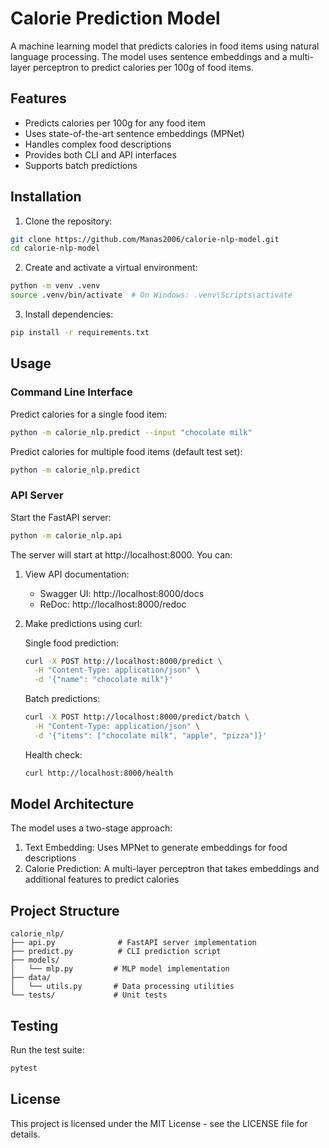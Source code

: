 # Calorie Prediction Model

A machine learning model that predicts calories in food items using natural language processing. The model uses sentence embeddings and a multi-layer perceptron to predict calories per 100g of food items.

## Features

- Predicts calories per 100g for any food item
- Uses state-of-the-art sentence embeddings (MPNet)
- Handles complex food descriptions
- Provides both CLI and API interfaces
- Supports batch predictions

## Installation

1. Clone the repository:
```bash
git clone https://github.com/Manas2006/calorie-nlp-model.git
cd calorie-nlp-model
```

2. Create and activate a virtual environment:
```bash
python -m venv .venv
source .venv/bin/activate  # On Windows: .venv\Scripts\activate
```

3. Install dependencies:
```bash
pip install -r requirements.txt
```

## Usage

### Command Line Interface

Predict calories for a single food item:
```bash
python -m calorie_nlp.predict --input "chocolate milk"
```

Predict calories for multiple food items (default test set):
```bash
python -m calorie_nlp.predict
```

### API Server

Start the FastAPI server:
```bash
python -m calorie_nlp.api
```

The server will start at http://localhost:8000. You can:

1. View API documentation:
   - Swagger UI: http://localhost:8000/docs
   - ReDoc: http://localhost:8000/redoc

2. Make predictions using curl:

   Single food prediction:
   ```bash
   curl -X POST http://localhost:8000/predict \
     -H "Content-Type: application/json" \
     -d '{"name": "chocolate milk"}'
   ```

   Batch predictions:
   ```bash
   curl -X POST http://localhost:8000/predict/batch \
     -H "Content-Type: application/json" \
     -d '{"items": ["chocolate milk", "apple", "pizza"]}'
   ```

   Health check:
   ```bash
   curl http://localhost:8000/health
   ```

## Model Architecture

The model uses a two-stage approach:
1. Text Embedding: Uses MPNet to generate embeddings for food descriptions
2. Calorie Prediction: A multi-layer perceptron that takes embeddings and additional features to predict calories

## Project Structure

```
calorie_nlp/
├── api.py              # FastAPI server implementation
├── predict.py          # CLI prediction script
├── models/
│   └── mlp.py         # MLP model implementation
├── data/
│   └── utils.py       # Data processing utilities
└── tests/             # Unit tests
```

## Testing

Run the test suite:
```bash
pytest
```

## License

This project is licensed under the MIT License - see the LICENSE file for details. 